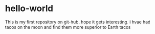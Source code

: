 # hello-world
This is my first repository on git-hub. hope it gets interesting.
i hvae had tacos on the moon and find them more superior to Earth tacos
